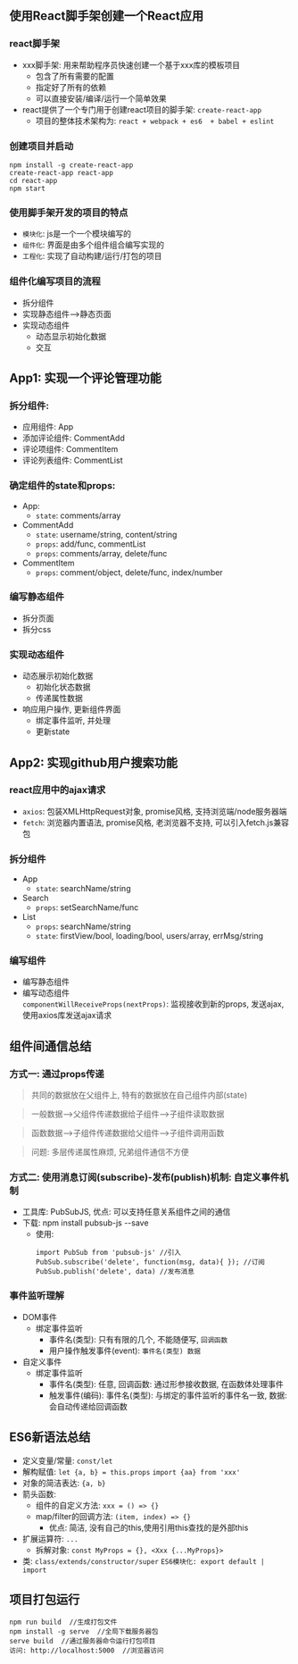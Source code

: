 ## 使用React脚手架创建一个React应用
### react脚手架
+ xxx脚手架: 用来帮助程序员快速创建一个基于xxx库的模板项目
	- 包含了所有需要的配置
	- 指定好了所有的依赖
	- 可以直接安装/编译/运行一个简单效果
+ react提供了一个专门用于创建react项目的脚手架: `create-react-app`
	- 项目的整体技术架构为: `react + webpack + es6  + babel + eslint`
### 创建项目并启动
```
npm install -g create-react-app
create-react-app react-app
cd react-app
npm start
```
### 使用脚手架开发的项目的特点
+ `模块化`: js是一个一个模块编写的
+ `组件化`: 界面是由多个组件组合编写实现的
+ `工程化`: 实现了自动构建/运行/打包的项目
  
### 组件化编写项目的流程
+ 拆分组件
+ 实现静态组件-->静态页面
+ 实现动态组件
	- 动态显示初始化数据
	- 交互

## App1: 实现一个评论管理功能
### 拆分组件:
+ 应用组件: App
+ 添加评论组件: CommentAdd
+ 评论项组件: CommentItem
+ 评论列表组件: CommentList
### 确定组件的state和props:
+ App: 
    - `state`: comments/array
+ CommentAdd
	- `state`: username/string, content/string
	- `props`: add/func, commentList
  	- `props`: comments/array, delete/func
+ CommentItem
	- `props`: comment/object, delete/func, index/number
### 编写静态组件
+ 拆分页面
+ 拆分css
### 实现动态组件
+ 动态展示初始化数据
  	- 初始化状态数据
  	- 传递属性数据
+ 响应用户操作, 更新组件界面
  	- 绑定事件监听, 并处理
  	- 更新state

## App2: 实现github用户搜索功能
### react应用中的ajax请求
+ `axios`: 包装XMLHttpRequest对象, promise风格, 支持浏览端/node服务器端
+ `fetch`: 浏览器内置语法, promise风格, 老浏览器不支持, 可以引入fetch.js兼容包
### 拆分组件
+ App
	- `state`: searchName/string
+ Search
	- `props`: setSearchName/func
+ List
	- `props`: searchName/string
	- `state`: firstView/bool, loading/bool, users/array, errMsg/string
### 编写组件
+ 编写静态组件
+ 编写动态组件  
`componentWillReceiveProps(nextProps)`: 监视接收到新的props, 发送ajax, 使用axios库发送ajax请求

## 组件间通信总结
### 方式一: 通过props传递
> 共同的数据放在父组件上, 特有的数据放在自己组件内部(state) 

> 一般数据-->父组件传递数据给子组件-->子组件读取数据

> 函数数据-->子组件传递数据给父组件-->子组件调用函数

> 问题: 多层传递属性麻烦, 兄弟组件通信不方便
	
### 方式二: 使用消息订阅(subscribe)-发布(publish)机制: 自定义事件机制
+ 工具库: PubSubJS, 优点: 可以支持任意关系组件之间的通信
+ 下载: npm install pubsub-js --save
	- 使用: 
      ```
	  import PubSub from 'pubsub-js' //引入
	  PubSub.subscribe('delete', function(msg, data){ }); //订阅
	  PubSub.publish('delete', data) //发布消息
	  ```

### 事件监听理解
+ DOM事件
	- 绑定事件监听
		* 事件名(类型): 只有有限的几个, 不能随便写, `回调函数`
		* 用户操作触发事件(event): `事件名(类型) 数据`
+ 自定义事件
	- 绑定事件监听
		* 事件名(类型): 任意, 回调函数: 通过形参接收数据, 在函数体处理事件
		* 触发事件(编码): 事件名(类型): 与绑定的事件监听的事件名一致, 数据: 会自动传递给回调函数
      
## ES6新语法总结
+ 定义变量/常量: `const/let`
+ 解构赋值: `let {a, b} = this.props` `import {aa} from 'xxx'`
+ 对象的简洁表达: `{a, b}`
+ 箭头函数: 
	+ 组件的自定义方法: `xxx = () => {}`
	+ map/filter的回调方法: `(item, index) => {}`
		- 优点: 简洁, 没有自己的this,使用引用this查找的是外部this
+ 扩展运算符: `...`
	+ 拆解对象: `const MyProps = {}, <Xxx {...MyProps}>`
+ 类: `class/extends/constructor/super` `ES6模块化: export default | import`

## 项目打包运行
```
npm run build  //生成打包文件
npm install -g serve  //全局下载服务器包
serve build  //通过服务器命令运行打包项目
访问: http://localhost:5000  //浏览器访问
```